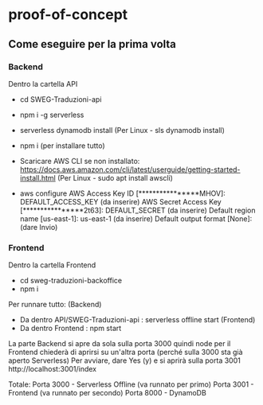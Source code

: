 # proof-of-concept


## Come eseguire per la prima volta

### Backend
Dentro la cartella API
- cd SWEG-Traduzioni-api
- npm i -g serverless 
- serverless dynamodb install (Per Linux - sls dynamodb install)
- npm i (per installare tutto)

- Scaricare AWS CLI se non installato: https://docs.aws.amazon.com/cli/latest/userguide/getting-started-install.html
(Per Linux - sudo apt install awscli)

- aws configure
AWS Access Key ID [****************MHOV]: DEFAULT_ACCESS_KEY (da inserire)
AWS Secret Access Key [****************2t63]: DEFAULT_SECRET (da inserire)
Default region name [us-east-1]: us-east-1 (da inserire)
Default output format [None]: (dare Invio)

### Frontend
Dentro la cartella Frontend
- cd sweg-traduzioni-backoffice
- npm i


Per runnare tutto:
(Backend)
- Da dentro API/SWEG-Traduzioni-api : serverless offline start
(Frontend)
- Da dentro Frontend : npm start


La parte Backend si apre da sola sulla porta 3000 quindi node per il Frontend chiederà di aprirsi su un'altra porta (perché sulla 3000 sta già aperto Serverless) 
Per avviare, dare Yes (y) e si aprirà sulla porta 3001
http://localhost:3001/index

Totale: 
Porta 3000 - Serverless Offline (va runnato per primo)
Porta 3001 - Frontend (va runnato per secondo)
Porta 8000 - DynamoDB
